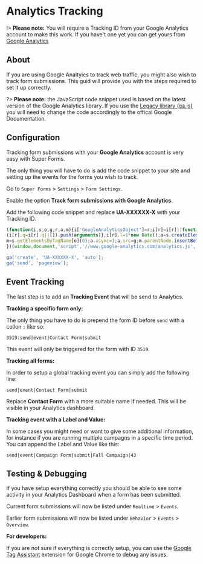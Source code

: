 # Analytics Tracking

!> **Please note:** You will require a Tracking ID from your Google Analytics account to make this work. If you have't one yet you can get yours from [Google Analytics](https://developers.google.com/analytics/devguides/collection/analyticsjs/)

## About

If you are using Google Analtyics to track web traffic, you might also wish to track form submissions. This guid will provide you with the steps required to set it up correctly.

?> **Please note:** the JavaScript code snippet used is based on the latest version of the Google Analytics library. If you use the [Legacy library (ga.js)](https://developers.google.com/analytics/devguides/collection/gajs/) you will need to change the code accordingly to the offical Google Documentation.

## Configuration

Tracking form submissions with your **Google Analytics** account is very easy with Super Forms.

The only thing you will have to do is add the code snippet to your site and setting up the events for the forms you wish to track.

Go to `Super Forms` > `Settings` > `Form Settings`.

Enable the option **Track form submissions with Google Analytics**.

Add the following code snippet and replace **UA-XXXXXX-X** with your Tracking ID.

```js
(function(i,s,o,g,r,a,m){i['GoogleAnalyticsObject']=r;i[r]=i[r]||function(){
(i[r].q=i[r].q||[]).push(arguments)},i[r].l=1*new Date();a=s.createElement(o),
m=s.getElementsByTagName[o](0);a.async=1;a.src=g;m.parentNode.insertBefore(a,m)
})(window,document,'script','//www.google-analytics.com/analytics.js','ga');

ga('create', 'UA-XXXXXX-X', 'auto');
ga('send', 'pageview');
```

## Event Tracking

The last step is to add an **Tracking Event** that will be send to Analytics.

**Tracking a specific form only:**

The only thing you have to do is prepend the form ID before `send` with a collon `:` like so:

`3519:send|event|Contact Form|submit`

This event will only be triggered for the form with ID `3519`.

**Tracking all forms:**

In order to setup a global tracking event you can simply add the following line:

`send|event|Contact Form|submit`

Replace **Contact Form** with a more suitable name if needed. This will be visible in your Analytics dashboard.

**Tracking event with a Label and Value:**

In some cases you might need or want to give some additional information, for instance if you are running multiple campagns in a specific time period. You can append the Label and Value like this:

`send|event|Campaign Form|submit|Fall Campaign|43`

## Testing & Debugging

If you have setup everything correctly you should be able to see some activity in your Analytics Dashboard when a form has been submitted.

Current form submissions will now be listed under `Realtime` > `Events`.

Earlier form submissions will now be listed under `Behavior` > `Events` > `Overview`.

**For developers:**

If you are not sure if everything is correctly setup, you can use the [Google Tag Assistant](https://chrome.google.com/webstore/detail/tag-assistant-by-google/kejbdjndbnbjgmefkgdddjlbokphdefk?hl=en) extension for Google Chrome to debug any issues.

